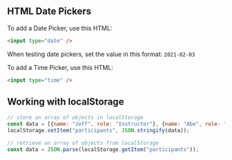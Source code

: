 ## HTML Date Pickers

To add a Date Picker, use this HTML:

```html
<input type="date" />
```

When testing date pickers, set the value in this format: `2021-02-03`

To add a Time Picker, use this HTML:

```html
<input type="time" />
```

## Working with localStorage

```js
// store an array of objects in localStorage
const data = [{name: "Jeff", role: "Instructor"}, {name: "Abe", role: "Student"}];
localStorage.setItem("participants", JSON.stringify(data));

// retrieve an array of objects from localStorage
const data = JSON.parse(localStorage.getItem("participants"));
```

